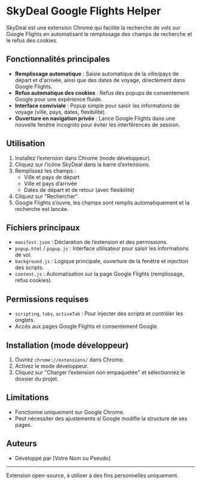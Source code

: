 # SkyDeal Google Flights Helper

SkyDeal est une extension Chrome qui facilite la recherche de vols sur Google Flights en automatisant le remplissage des champs de recherche et le refus des cookies.

## Fonctionnalités principales
- **Remplissage automatique** : Saisie automatique de la ville/pays de départ et d'arrivée, ainsi que des dates de voyage, directement dans Google Flights.
- **Refus automatique des cookies** : Refus des popups de consentement Google pour une expérience fluide.
- **Interface conviviale** : Popup simple pour saisir les informations de voyage (ville, pays, dates, flexibilité).
- **Ouverture en navigation privée** : Lance Google Flights dans une nouvelle fenêtre incognito pour éviter les interférences de session.

## Utilisation
1. Installez l’extension dans Chrome (mode développeur).
2. Cliquez sur l’icône SkyDeal dans la barre d’extensions.
3. Remplissez les champs :
   - Ville et pays de départ
   - Ville et pays d’arrivée
   - Dates de départ et de retour (avec flexibilité)
4. Cliquez sur "Rechercher".
5. Google Flights s’ouvre, les champs sont remplis automatiquement et la recherche est lancée.

## Fichiers principaux
- `manifest.json` : Déclaration de l’extension et des permissions.
- `popup.html` / `popup.js` : Interface utilisateur pour saisir les informations de vol.
- `background.js` : Logique principale, ouverture de la fenêtre et injection des scripts.
- `content.js` : Automatisation sur la page Google Flights (remplissage, refus cookies).

## Permissions requises
- `scripting`, `tabs`, `activeTab` : Pour injecter des scripts et contrôler les onglets.
- Accès aux pages Google Flights et consentement Google.

## Installation (mode développeur)
1. Ouvrez `chrome://extensions/` dans Chrome.
2. Activez le mode développeur.
3. Cliquez sur "Charger l’extension non empaquetée" et sélectionnez le dossier du projet.

## Limitations
- Fonctionne uniquement sur Google Chrome.
- Peut nécessiter des ajustements si Google modifie la structure de ses pages.

## Auteurs
- Développé par [Votre Nom ou Pseudo]

---
Extension open-source, à utiliser à des fins personnelles uniquement.